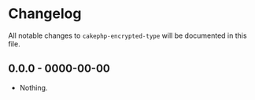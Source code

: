 # Changelog

All notable changes to `cakephp-encrypted-type` will be documented in this file.

## 0.0.0 - 0000-00-00

- Nothing.
